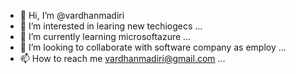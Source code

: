 - 👋 Hi, I’m @vardhanmadiri
- 👀 I’m interested in learing new techiogecs ...
- 🌱 I’m currently learning microsoftazure ...
- 💞️ I’m looking to collaborate with software company as employ ...
- 📫 How to reach me vardhanmadiri@gmail.com ...

<!---
vardhanmadiri/vardhanmadiri is a ✨ special ✨ repository because its `README.md` (this file) appears on your GitHub profile.
You can click the Preview link to take a look at your changes.
--->
